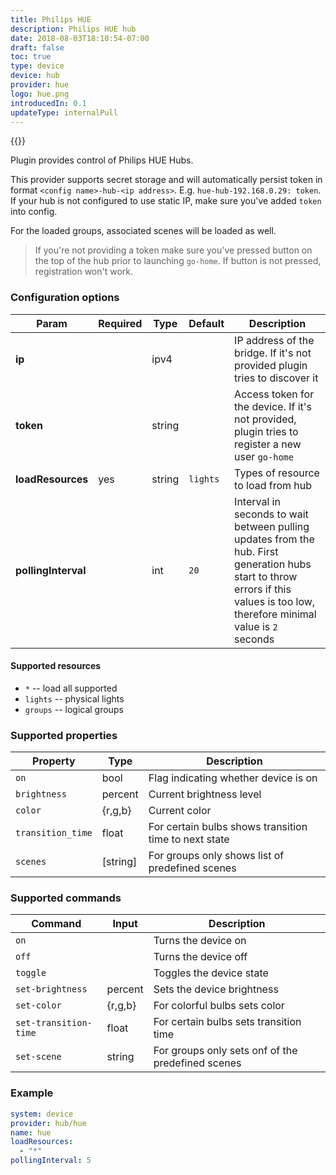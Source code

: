 ```yaml
---
title: Philips HUE
description: Philips HUE hub
date: 2018-08-03T18:10:54-07:00
draft: false
toc: true
type: device
device: hub
provider: hue
logo: hue.png
introducedIn: 0.1
updateType: internalPull
---
```

{{<device>}}

Plugin provides control of Philips HUE Hubs. 

This provider supports secret storage and will automatically persist token in format `<config name>-hub-<ip address>`. E.g. `hue-hub-192.168.0.29: token`. If your hub is not configured to use static IP, make sure you've added `token` into config.

For the loaded groups, associated scenes will be loaded as well.

> If you're not providing a token make sure you've pressed button on the top of the hub prior to launching `go-home`. If button is not pressed, registration won't work.

### Configuration options

| Param | Required | Type | Default | Description |
|-------|----------|------|---------|-------------|
| **ip** || ipv4 || IP address of the bridge. If it's not provided plugin tries to discover it |
| **token** || string || Access token for the device. If it's not provided, plugin tries to register a new user `go-home` | 
| **loadResources** | yes | string | `lights` | Types of resource to load from hub | 
| **pollingInterval** || int | `20` | Interval in seconds to wait between pulling updates from the hub. First generation hubs start to throw errors if this values is too low, therefore minimal value is `2` seconds |

#### Supported resources

* `*` -- load all supported
* `lights` -- physical lights
* `groups` -- logical groups

### Supported properties

| Property | Type | Description |
|----------|------|-------------|
| `on` | bool | Flag indicating whether device is on |
| `brightness` | percent | Current brightness level | 
| `color` | {r,g,b} | Current color |
| `transition_time` | float | For certain bulbs shows transition time to next state |
| `scenes` | [string] | For groups only shows list of predefined scenes | 

### Supported commands

| Command | Input | Description |
| --------|-------|-------------|
| `on` || Turns the device on |
| `off` || Turns the device off |
| `toggle` || Toggles the device state | 
| `set-brightness` | percent | Sets the device brightness |
| `set-color` | {r,g,b} | For colorful bulbs sets color | 
| `set-transition-time` | float | For certain bulbs sets transition time |
| `set-scene` | string | For groups only sets onf of the predefined scenes |

### Example

```yaml
system: device
provider: hub/hue
name: hue
loadResources:
  - "*"
pollingInterval: 5
```